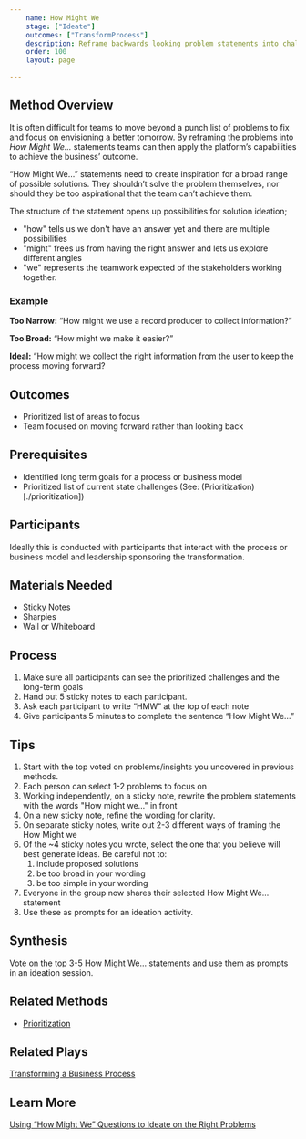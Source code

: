 ```yaml
---
    name: How Might We
    stage: ["Ideate"]
    outcomes: ["TransformProcess"]
    description: Reframe backwards looking problem statements into challenge statements for a better future.
    order: 100
    layout: page

---
```

## Method Overview
It is often difficult for teams to move beyond a punch list of problems to fix and focus on envisioning a better tomorrow. By reframing the problems into *How Might We…* statements teams can then apply the platform’s capabilities to achieve the business’ outcome.

“How Might We…” statements need to create inspiration for a broad range of possible solutions. They shouldn’t solve the problem themselves, nor should they be too aspirational that the team can’t achieve them.

The structure of the statement opens up possibilities for solution ideation; 
* "how" tells us we don't have an answer yet and there are multiple possibilities
* "might" frees us from having the right answer and lets us explore different angles
* "we" represents the teamwork expected of the stakeholders working together.

### Example
**Too Narrow:** “How might we use a record producer to collect information?”

**Too Broad:** “How might we make it easier?”

**Ideal:** “How might we collect the right information from the user to keep the process moving forward?

## Outcomes
* Prioritized list of areas to focus
* Team focused on moving forward rather than looking back

## Prerequisites
* Identified long term goals for a process or business model
* Prioritized list of current state challenges (See: (Prioritization)[./prioritization])

## Participants
Ideally this is conducted with participants that interact with the process or business model and leadership sponsoring the transformation.

## Materials Needed
* Sticky Notes
* Sharpies
* Wall or Whiteboard

## Process
1.	Make sure all participants can see the prioritized challenges and the long-term goals
2.	Hand out 5 sticky notes to each participant.
3.	Ask each participant to write “HMW” at the top of each note
4.	Give participants 5 minutes to complete the sentence “How Might We…”

## Tips
1. Start with the top voted on problems/insights you uncovered in previous methods.
2. Each person can select 1-2 problems to focus on
3. Working independently, on a sticky note, rewrite the problem statements with the words "How might we..." in front
4. On a new sticky note, refine the wording for clarity.
5. On separate sticky notes, write out 2-3 different ways of framing the How Might we
6. Of the ~4 sticky notes you wrote, select the one that you believe will best generate ideas. Be careful not to:
   1. include proposed solutions
   2. be too broad in your wording
   3. be too simple in your wording
7. Everyone in the group now shares their selected How Might We... statement
8. Use these as prompts for an ideation activity.
   
## Synthesis
Vote on the top 3-5 How Might We... statements and use them as prompts in an ideation session.

## Related Methods
* [Prioritization](./prioritization)
<!-- * Challenges & Friction
* Long Term Goals & Challenges -->

## Related Plays
[Transforming a Business Process](/plays/transforming-a-business-process)

## Learn More
[Using “How Might We” Questions to Ideate on the Right Problems](https://www.nngroup.com/articles/how-might-we-questions/)

